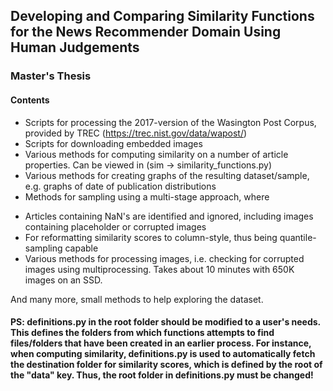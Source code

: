 ## Developing and Comparing Similarity Functions for the News Recommender Domain Using Human Judgements
### Master's Thesis
#### Contents
* Scripts for processing the 2017-version of the Wasington Post Corpus, provided by TREC (https://trec.nist.gov/data/wapost/)
* Scripts for downloading embedded images
* Various methods for computing similarity on a number of article properties. Can be viewed in (sim -> similarity_functions.py)
* Various methods for creating graphs of the resulting dataset/sample, e.g. graphs of date of publication distributions
* Methods for sampling using a multi-stage approach, where
 - Articles containing NaN's are identified and ignored, including images containing placeholder or corrupted images
 - For reformatting similarity scores to column-style, thus being quantile-sampling capable
- Various methods for processing images, i.e. checking for corrupted images using multiprocessing. Takes about 10 minutes with 650K images on an SSD.

And many more, small methods to help exploring the dataset.

#### PS: definitions.py in the root folder should be modified to a user's needs. This defines the folders from which functions attempts to find files/folders that have been created in an earlier process. For instance, when computing similarity, definitions.py is used to automatically fetch the destination folder for similarity scores, which is defined by the root of the "data" key. Thus, the root folder in definitions.py must be changed!
